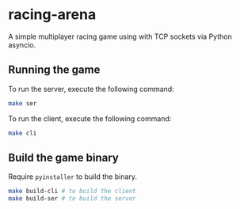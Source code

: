 # racing-arena

A simple multiplayer racing game using with TCP sockets via Python asyncio.

## Running the game

To run the server, execute the following command:

```bash
make ser
```

To run the client, execute the following command:

```bash
make cli
```

## Build the game binary

Require `pyinstaller` to build the binary.

```bash
make build-cli # to build the client
make build-ser # to build the server
```
